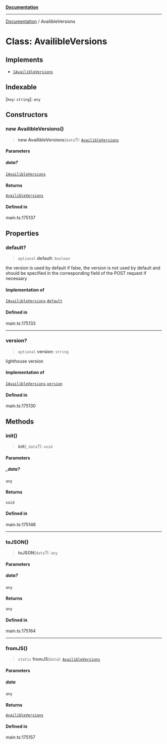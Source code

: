 [**Documentation**](../README.md)

***

[Documentation](../README.md) / AvailibleVersions

# Class: AvailibleVersions

## Implements

- [`IAvailibleVersions`](../interfaces/IAvailibleVersions.md)

## Indexable

 \[`key`: `string`\]: `any`

## Constructors

### new AvailibleVersions()

> **new AvailibleVersions**(`data`?): [`AvailibleVersions`](AvailibleVersions.md)

#### Parameters

##### data?

[`IAvailibleVersions`](../interfaces/IAvailibleVersions.md)

#### Returns

[`AvailibleVersions`](AvailibleVersions.md)

#### Defined in

main.ts:175137

## Properties

### default?

> `optional` **default**: `boolean`

the version is used by default
if false, the version is not used by default and should be specified in the corresponding field of the POST request if necessary

#### Implementation of

[`IAvailibleVersions`](../interfaces/IAvailibleVersions.md).[`default`](../interfaces/IAvailibleVersions.md#default)

#### Defined in

main.ts:175133

***

### version?

> `optional` **version**: `string`

lighthouse version

#### Implementation of

[`IAvailibleVersions`](../interfaces/IAvailibleVersions.md).[`version`](../interfaces/IAvailibleVersions.md#version)

#### Defined in

main.ts:175130

## Methods

### init()

> **init**(`_data`?): `void`

#### Parameters

##### \_data?

`any`

#### Returns

`void`

#### Defined in

main.ts:175146

***

### toJSON()

> **toJSON**(`data`?): `any`

#### Parameters

##### data?

`any`

#### Returns

`any`

#### Defined in

main.ts:175164

***

### fromJS()

> `static` **fromJS**(`data`): [`AvailibleVersions`](AvailibleVersions.md)

#### Parameters

##### data

`any`

#### Returns

[`AvailibleVersions`](AvailibleVersions.md)

#### Defined in

main.ts:175157
